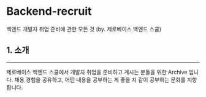 # Backend-recruit
백엔드 개발자 취업 준비에 관한 모든 것 (by. 제로베이스 백엔드 스쿨)

## 1. 소개
---

제로베이스 백엔드 스쿨에서 개발자 취업을 준비하고 계시는 분들을 위한 Archive 입니다. 
채용 경험을 공유하고, 어떤 내용을 공부하는 게 좋을 지 같이 공부하는 문화를 지향합니다. 
